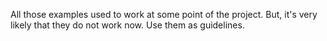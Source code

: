 All those examples used to work at some point of the project. But, it's very
likely that they do not work now. Use them as guidelines.
